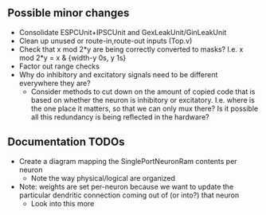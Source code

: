 ## Possible minor changes
- Consolidate ESPCUnit+IPSCUnit and GexLeakUnit/GinLeakUnit
- Clean up unused or route-in,route-out inputs (Top.v)
- Check that x mod 2\*y are being correctly converted to masks? I.e. x mod 2\*y = x & {width-y 0s, y 1s}
- Factor out range checks
- Why do inhibitory and excitatory signals need to be different everywhere they are?
  - Consider methods to cut down on the amount of copied code that is based on whether the neuron is inhibitory or excitatory. I.e. where is the one place it matters, so that we can only mux there? Is it possible all this redundancy is being reflected in the hardware?

## Documentation TODOs
- Create a diagram mapping the SinglePortNeuronRam contents per neuron
  - Note the way physical/logical are organized
- Note: weights are set per-neuron because we want to update the particular dendritic connection coming out of (or into?) that neuron
  - Look into this more